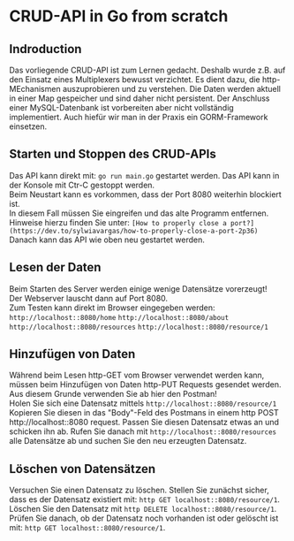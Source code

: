 # CRUD-API in Go from scratch

## Indroduction
Das vorliegende CRUD-API ist zum Lernen gedacht. Deshalb wurde z.B. auf den Einsatz eines Multiplexers bewusst verzichtet. 
Es dient dazu, die http-MEchanismen auszuprobieren und zu verstehen. Die Daten werden aktuell in einer Map gespeicher und
sind daher nicht persistent. Der Anschluss einer MySQL-Datenbank ist vorbereiten aber nicht vollständig implementiert.
Auch hiefür wir man in der Praxis ein GORM-Framework einsetzen.

## Starten und Stoppen des CRUD-APIs
Das API kann direkt mit:
```go run main.go```
gestartet werden.
Das API kann in der Konsole mit Ctr-C gestoppt werden.  
Beim Neustart kann es vorkommen, dass der Port 8080 weiterhin blockiert ist.  
In diesem Fall müssen Sie eingreifen und das alte Programm entfernen.
Hinweise hierzu finden Sie unter:
```[How to properly close a port?](https://dev.to/sylwiavargas/how-to-properly-close-a-port-2p36)```
Danach kann das API wie oben neu gestartet werden.

## Lesen der Daten
Beim Starten des Server werden einige wenige Datensätze vorerzeugt!  
Der Webserver lauscht dann auf Port 8080.  
Zum Testen kann direkt im Browser eingegeben werden:
```http://localhost::8080/home```
```http://localhost::8080/about```
```http://localhost::8080/resources```
```http://localhost::8080/resource/1```

## Hinzufügen von Daten
Während beim Lesen http-GET vom Browser verwendet werden kann, müssen beim Hinzufügen von Daten http-PUT Requests gesendet werden.
Aus diesem Grunde verwenden Sie ab hier den Postman!  
Holen Sie sich eine Datensatz mittels 
```http://localhost::8080/resource/1```
Kopieren Sie diesen in das "Body"-Feld des Postmans in einem http POST http://localhost::8080 request.
Passen Sie diesen Datensatz etwas an und schicken ihn ab.
Rufen Sie danach mit
```http://localhost::8080/resources```
alle Datensätze ab und suchen Sie den neu erzeugten Datensatz.

## Löschen von Datensätzen
Versuchen Sie einen Datensatz zu löschen. Stellen Sie zunächst sicher, dass es der Datensatz existiert mit:
```http GET localhost::8080/resource/1```.  
Löschen Sie den Datensatz mit
```http DELETE localhost::8080/resource/1```.  
Prüfen Sie danach, ob der Datensatz noch vorhanden ist oder gelöscht ist mit:
```http GET localhost::8080/resource/1```.  




